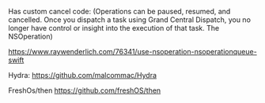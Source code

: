 Has custom cancel code: (Operations can be paused, resumed, and cancelled. Once you dispatch a task using Grand Central Dispatch, you no longer have control or insight into the execution of that task. The NSOperation)

https://www.raywenderlich.com/76341/use-nsoperation-nsoperationqueue-swift

Hydra:
https://github.com/malcommac/Hydra

FreshOs/then
https://github.com/freshOS/then